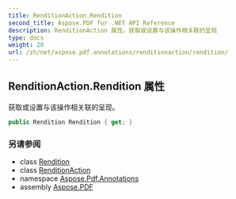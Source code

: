 ```yaml
---
title: RenditionAction.Rendition
second_title: Aspose.PDF for .NET API Reference
description: RenditionAction 属性。获取或设置与该操作相关联的呈现
type: docs
weight: 20
url: /zh/net/aspose.pdf.annotations/renditionaction/rendition/
---
```

## RenditionAction.Rendition 属性

获取或设置与该操作相关联的呈现。

```csharp
public Rendition Rendition { get; }
```

### 另请参阅

* class [Rendition](../../rendition/)
* class [RenditionAction](../)
* namespace [Aspose.Pdf.Annotations](../../../aspose.pdf.annotations/)
* assembly [Aspose.PDF](../../../)